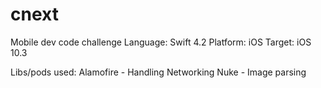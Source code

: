 # cnext
 Mobile dev code challenge
 Language: Swift 4.2
 Platform: iOS
 Target: iOS 10.3
 
 Libs/pods used: 
 Alamofire - Handling Networking Nuke - Image parsing
